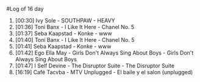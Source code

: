 #Log of 16 day

1. [00:30] Ivy Sole - SOUTHPAW - HEAVY
1. [01:36] Toni Banx - I Like It Here - Chanel No. 5
1. [01:37] Seba Kaapstad - Konke - www
1. [01:40] Toni Banx - I Like It Here - Chanel No. 5
1. [01:41] Seba Kaapstad - Konke - www
1. [01:42] Ego Ella May - Girls Don't Always Sing About Boys - Girls Don't Always Sing About Boys
1. [01:47] I Self Devine - The Disruptor Suite - The Disruptor Suite
1. [16:19] Café Tacvba - MTV Unplugged - El baile y el salon (unplugged)
